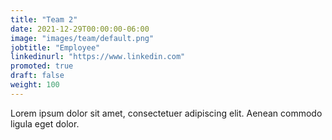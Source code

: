 ```yaml
---
title: "Team 2"
date: 2021-12-29T00:00:00-06:00
image: "images/team/default.png"
jobtitle: "Employee"
linkedinurl: "https://www.linkedin.com"
promoted: true
draft: false
weight: 100
---
```


Lorem ipsum dolor sit amet, consectetuer adipiscing elit. Aenean commodo ligula eget dolor.
